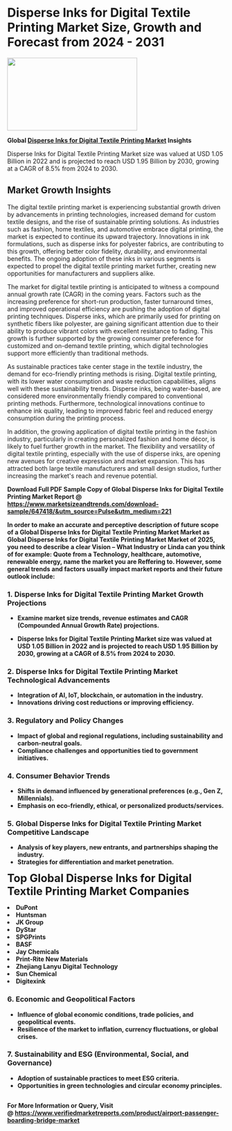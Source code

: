 <H1>Disperse Inks for Digital Textile Printing Market Size, Growth and Forecast from 2024 - 2031</H1><img class="aligncenter size-medium wp-image-584254" src="https://thirdeyenews.in/wp-content/uploads/2024/09/Global-Market-Research-300x168.jpeg" alt="" width="300" height="168" /><p><strong>Global&nbsp;<a href="https://www.marketsizeandtrends.com/download-sample/647418/&amp;utm_source=Pulse&amp;utm_medium=221">Disperse Inks for Digital Textile Printing Market</a> Insights</strong></p><p>Disperse Inks for Digital Textile Printing Market size was valued at USD 1.05 Billion in 2022 and is projected to reach USD 1.95 Billion by 2030, growing at a CAGR of 8.5% from 2024 to 2030.</p><p><h2>Market Growth Insights</h2> <p>The digital textile printing market is experiencing substantial growth driven by advancements in printing technologies, increased demand for custom textile designs, and the rise of sustainable printing solutions. As industries such as fashion, home textiles, and automotive embrace digital printing, the market is expected to continue its upward trajectory. Innovations in ink formulations, such as disperse inks for polyester fabrics, are contributing to this growth, offering better color fidelity, durability, and environmental benefits. The ongoing adoption of these inks in various segments is expected to propel the digital textile printing market further, creating new opportunities for manufacturers and suppliers alike.</p> <p><strong></strong></p> <p>The market for digital textile printing is anticipated to witness a compound annual growth rate (CAGR) in the coming years. Factors such as the increasing preference for short-run production, faster turnaround times, and improved operational efficiency are pushing the adoption of digital printing techniques. Disperse inks, which are primarily used for printing on synthetic fibers like polyester, are gaining significant attention due to their ability to produce vibrant colors with excellent resistance to fading. This growth is further supported by the growing consumer preference for customized and on-demand textile printing, which digital technologies support more efficiently than traditional methods.</p> <p>As sustainable practices take center stage in the textile industry, the demand for eco-friendly printing methods is rising. Digital textile printing, with its lower water consumption and waste reduction capabilities, aligns well with these sustainability trends. Disperse inks, being water-based, are considered more environmentally friendly compared to conventional printing methods. Furthermore, technological innovations continue to enhance ink quality, leading to improved fabric feel and reduced energy consumption during the printing process.</p> <p>In addition, the growing application of digital textile printing in the fashion industry, particularly in creating personalized fashion and home décor, is likely to fuel further growth in the market. The flexibility and versatility of digital textile printing, especially with the use of disperse inks, are opening new avenues for creative expression and market expansion. This has attracted both large textile manufacturers and small design studios, further increasing the market's reach and revenue potential.</p> <p><strong></p><p><span class=""><strong>Download Full PDF Sample Copy of Global Disperse Inks for Digital Textile Printing Market Report</strong> @ <a href="https://www.marketsizeandtrends.com/download-sample/647418/&amp;utm_source=Pulse&amp;utm_medium=221" target="_blank">https://www.marketsizeandtrends.com/download-sample/647418/&amp;utm_source=Pulse&amp;utm_medium=221</a></span></p><p>In order to make an accurate and perceptive description of future scope of a Global&nbsp;Disperse Inks for Digital Textile Printing Market Market as Global&nbsp;Disperse Inks for Digital Textile Printing Market Market of 2025, you need to describe a clear Vision &ndash; What Industry or Linda can you think of for example: Quote from a Technology, healthcare, automotive, renewable energy, name the market you are Reffering to. However, some general trends and factors usually impact market reports and their future outlook include:</p><h3>1.&nbsp;<strong>Disperse Inks for Digital Textile Printing Market Growth Projections</strong></h3><ul><li>Examine market size trends, revenue estimates and CAGR (Compounded Annual Growth Rate) projections.</li><li><p>Disperse Inks for Digital Textile Printing Market size was valued at USD 1.05 Billion in 2022 and is projected to reach USD 1.95 Billion by 2030, growing at a CAGR of 8.5% from 2024 to 2030.</p></li></ul><h3>2.&nbsp;<strong>Disperse Inks for Digital Textile Printing Market Technological Advancements</strong></h3><ul><li>Integration of AI, IoT, blockchain, or automation in the industry.</li><li>Innovations driving cost reductions or improving efficiency.</li></ul><h3>3.&nbsp;<strong>Regulatory and Policy Changes</strong></h3><ul><li>Impact of global and regional regulations, including sustainability and carbon-neutral goals.</li><li>Compliance challenges and opportunities tied to government initiatives.</li></ul><h3>4.&nbsp;<strong>Consumer Behavior Trends</strong></h3><ul><li>Shifts in demand influenced by generational preferences (e.g., Gen Z, Millennials).</li><li>Emphasis on eco-friendly, ethical, or personalized products/services.</li></ul><h3>5.&nbsp;<strong>Global Disperse Inks for Digital Textile Printing Market Competitive Landscape</strong></h3><ul><li>Analysis of key players, new entrants, and partnerships shaping the industry.</li><li>Strategies for differentiation and market penetration.</li></ul><p data-pm-slice="1 1 []"><span style="color: inherit; font-family: inherit; font-size: 25px;">Top Global Disperse Inks for Digital Textile Printing Market Companies</span></p><div class="" data-test-id=""><p><li>DuPont</li><li> Huntsman</li><li> JK Group</li><li> DyStar</li><li> SPGPrints</li><li> BASF</li><li> Jay Chemicals</li><li> Print-Rite New Materials</li><li> Zhejiang Lanyu Digital Technology</li><li> Sun Chemical</li><li> Digitexink</li></p></div><h3>6.&nbsp;<strong>Economic and Geopolitical Factors</strong></h3><ul><li>Influence of global economic conditions, trade policies, and geopolitical events.</li><li>Resilience of the market to inflation, currency fluctuations, or global crises.</li></ul><h3>7.&nbsp;<strong>Sustainability and ESG (Environmental, Social, and Governance)</strong></h3><ul><li>Adoption of sustainable practices to meet ESG criteria.</li><li>Opportunities in green technologies and circular economy principles.</li></ul><h2><strong style="font-size: 14px;">For More Information or Query, Visit @&nbsp;</strong><a style="background-color: #ffffff; font-size: 14px;" href="https://www.marketsizeandtrends.com/report/disperse-inks-for-digital-textile-printing-market/" target="_blank">https://www.verifiedmarketreports.com/product/airport-passenger-boarding-bridge-market</a></h2>
